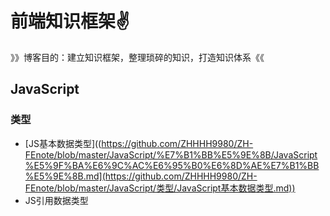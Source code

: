 # 前端知识框架:v:

》》博客目的：建立知识框架，整理琐碎的知识，打造知识体系《《



## JavaScript



### 类型

- [JS基本数据类型]((https://github.com/ZHHHH9980/ZH-FEnote/blob/master/JavaScript/%E7%B1%BB%E5%9E%8B/JavaScript%E5%9F%BA%E6%9C%AC%E6%95%B0%E6%8D%AE%E7%B1%BB%E5%9E%8B.md](https://github.com/ZHHHH9980/ZH-FEnote/blob/master/JavaScript/类型/JavaScript基本数据类型.md))
- JS引用数据类型